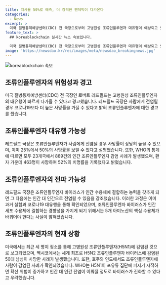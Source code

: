 ```yaml
---
title: 치사율 50%로 예측, 더 강력한 팬데믹이 다가온다
categories:
  - News
excerpt: >
  미국 질병통제예방센터(CDC) 전 국장으로부터 고병원성 조류인플루엔자 대유행이 예상되고 있음에 대한 경고가 나왔다. 이에 따르면 조류인플루엔자의 사망률이 코로나19보다 높을 수 있으며, 바이러스가 인간에 전염되면 대규모 유행이 발생할 수 있다는 것이 알려졌다. 최근 미국, 멕시코, 호주, 인도에서의 조류인플루엔자 감염 사례가 보고되고 있으며, WHO는 바이러스의 진화로 인한 확산과 인간 간 전염 우려를 표명했다.
feature_text: >
  ## koreablockchain 실시간 뉴스 속보입니다.

  미국 질병통제예방센터(CDC) 전 국장으로부터 고병원성 조류인플루엔자 대유행이 예상되고 있음에 대한 경고가 나왔다. 이에 따르면 조류인플루엔자의 사망률이 코로나19보다 높을 수 있으며, 바이러스가 인간에 전염되면 대규모 유행이 발생할 수 있다는 것이 알려졌다. 최근 미국, 멕시코, 호주, 인도에서의 조류인플루엔자 감염 사례가 보고되고 있으며, WHO는 바이러스의 진화로 인한 확산과 인간 간 전염 우려를 표명했다.
image: 'https://newsdao.kr/res/images/meta/newsdao_breakingnews.jpg'
---
```


<p><img src="https://newsdao.kr/res/images/meta/newsdao_breakingnews.jpg" alt="koreablockchain 속보" /></p>

<h2 data-ke-size="size26">조류인플루엔자의 위험성과 경고</h2>

<p data-ke-size="size16">미국 질병통제예방센터(CDC) 전 국장인 로버트 레드필드는 고병원성 조류인플루엔자의 대유행이 빠르게 다가올 수 있다고 경고했습니다. 레드필드 국장은 사람에게 전염될 경우 코로나19보다 더 높은 사망률을 가질 수 있다고 밝혀 조류인플루엔자에 대한 경고를 줬습니다.</p>

<h2 data-ke-size="size26">조류인플루엔자 대유행 가능성</h2>

<p data-ke-size="size16">레드필드 국장은 조류인플루엔자가 사람에게 전염될 경우 사망률이 상당히 높을 수 있으며, 이미 25%에서 50%의 사망률을 보일 수 있다고 설명했습니다. 또한, WHO의 통계에 따르면 모두 23개국에서 889건의 인간 조류인플루엔자 감염 사례가 발생했으며, 환자 가운데 463명이 사망하여 52%의 치명률을 기록했다고 밝혔습니다.</p>

<h2 data-ke-size="size26">조류인플루엔자의 전파 가능성</h2>

<p data-ke-size="size16">레드필드 국장은 조류인플루엔자 바이러스가 인간 수용체에 결합하는 능력을 갖추게 되면 그 다음에는 인간 대 인간으로 전염될 수 있음을 강조했습니다. 이러한 과정은 이미 과거 실험과 코로나19 대유행을 통해 확인되었으며, 조류인플루엔자 바이러스가 인간 세포 수용체에 결합하는 경향성을 가지게 되기 위해서는 5개 아미노산의 핵심 수용체가 바뀌어야 한다는 사실이 밝혀졌습니다.</p>

<h2 data-ke-size="size26">조류인플루엔자의 현재 상황</h2>

<p data-ke-size="size16">미국에서는 최근 세 명이 젖소를 통해 고병원성 조류인플루엔자(H5N1)에 감염된 것으로 보고되었으며, 멕시코에서는 세계 최초로 H5N2 조류인플루엔자 바이러스에 감염된 50대 남성이 사망한 사례가 발생했습니다. 또한, 호주와 인도에서도 조류인플루엔자에 사람이 감염된 사례가 확인되었습니다. WHO는 H5N1이 포유류 집단에 퍼지기 시작하면 확산 위험이 증가하고 인간 대 인간 전염이 이뤄질 정도로 바이러스가 진화할 수 있다고 우려했습니다.</p>

<p data-ke-size="size16">&nbsp;</p>

